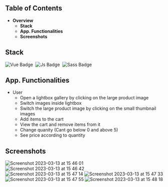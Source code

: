 ## Table of Contents
* <strong>Overview</strong>
    * <strong>Stack</strong>
    * <strong>App. Functionalities</strong>
    * <strong>Screenshots</strong>
## Stack
<div id="badges" style="display: flex; justify-content: start;">
  <img src="https://img.shields.io/badge/Vue-white?style=for-the-badge&logo=vue&logoColor=#4FC08D" alt="Vue Badge"/>
  <img style="margin-left: 0.5rem;" src="https://img.shields.io/badge/JavaScript-white?style=for-the-badge&logo=javascript&logoColor=#F7DF1E" alt="Js Badge"/>
  <img style="margin-left: 0.5rem;" src="https://img.shields.io/badge/Sass-white?style=for-the-badge&logo=sass&logoColor=#CC6699" alt="Sass Badge"/>
</div>
    
## App. Functionalities
* User
  * Open a lightbox gallery by clicking on the large product image
  * Switch images inside lightbox
  * Switch the large product image by clicking on the small thumbnail images
  * Add items to the cart
  * View the cart and remove items from it
  * Change quanity (Cant go below 0 and above 5)
  * See price according to quantity
## Screenshots
![Screenshot 2023-03-13 at 15 46 01](https://user-images.githubusercontent.com/89903372/224728236-9e5aa22f-212b-4d70-a9ff-4fe1cd0a56cf.png)
![Screenshot 2023-03-13 at 15 46 42](https://user-images.githubusercontent.com/89903372/224728279-e7911d56-b329-4299-bee9-06582a0893e8.png)
![Screenshot 2023-03-13 at 15 47 14](https://user-images.githubusercontent.com/89903372/224728302-636968a1-0f91-4ac9-ae3f-aee7019d4c8f.png)
![Screenshot 2023-03-13 at 15 47 33](https://user-images.githubusercontent.com/89903372/224728326-1c29c867-4d36-4cbb-889d-4e28ada003e4.png)
![Screenshot 2023-03-13 at 15 47 55](https://user-images.githubusercontent.com/89903372/224728343-6f92404b-a979-4e99-8a35-1ae77dba11ac.png)
![Screenshot 2023-03-13 at 15 48 18](https://user-images.githubusercontent.com/89903372/224728359-ee89318d-bf83-4867-880e-7e933e666145.png)
